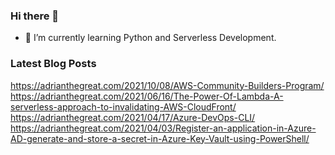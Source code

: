 ### Hi there 👋

- 🌱 I’m currently learning Python and Serverless Development.

### Latest Blog Posts

https://adrianthegreat.com/2021/10/08/AWS-Community-Builders-Program/
https://adrianthegreat.com/2021/06/16/The-Power-Of-Lambda-A-serverless-approach-to-invalidating-AWS-CloudFront/
https://adrianthegreat.com/2021/04/17/Azure-DevOps-CLI/
https://adrianthegreat.com/2021/04/03/Register-an-application-in-Azure-AD-generate-and-store-a-secret-in-Azure-Key-Vault-using-PowerShell/

<!--
**AdrianM10/adrianm10** is a ✨ _special_ ✨ repository because its `README.md` (this file) appears on your GitHub profile.

Here are some ideas to get you started:

- 🔭 I’m currently working on ...
- 🌱 I’m currently learning ...
- 👯 I’m looking to collaborate on ...
- 🤔 I’m looking for help with ...
- 💬 Ask me about ...
- 📫 How to reach me: ...
- 😄 Pronouns: ...
- ⚡ Fun fact: ...
-->
